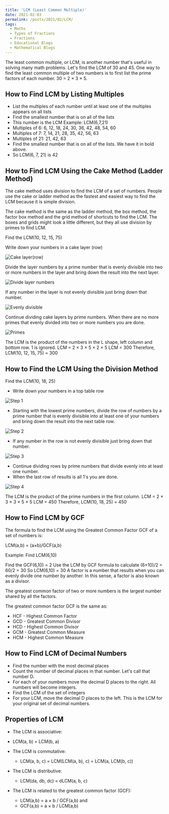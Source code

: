 ```yaml
---
title: 'LCM (Least Common Multiple)'
date: 2021-02-03
permalink: /posts/2021/02/LCM/
tags:
  - Maths
  - Types of Fractions
  - Fractions
  - Educational Blogs
  - Mathematical Blogs
---
```


The least common multiple, or LCM, is another number that's useful in solving many math problems. Let's find the LCM of 30 and 45. One way to find the least common multiple of two numbers is to first list the prime factors of each number. 30 = 2 × 3 × 5.

How to Find LCM by Listing Multiples
------
 * List the multiples of each number until at least one of the multiples appears on all lists
 * Find the smallest number that is on all of the lists
 * This number is the LCM
Example: LCM(6,7,21)
 * Multiples of 6: 6, 12, 18, 24, 30, 36, 42, 48, 54, 60
 * Multiples of 7: 7, 14, 21, 28, 35, 42, 56, 63
 * Multiples of 21: 21, 42, 63
 * Find the smallest number that is on all of the lists. We have it in bold above.
 * So LCM(6, 7, 21) is 42

How to Find LCM Using the Cake Method (Ladder Method)
------
 The cake method uses division to find the LCM of a set of numbers. People use the cake or ladder method as the fastest and easiest way to find the LCM because it is simple division.

The cake method is the same as the ladder method, the box method, the factor box method and the grid method of shortcuts to find the LCM. The boxes and grids might look a little different, but they all use division by primes to find LCM.

Find the LCM(10, 12, 15, 75)

Write down your numbers in a cake layer (row)

![Cake layer(row)](https://raw.githubusercontent.com/hridaya423/hridaya423.github.io/master/images/Cake%20Ladder%20.jpg)   

Divide the layer numbers by a prime number that is evenly divisible into two or more numbers in the layer and bring down the result into the next layer.

![Divide layer numbers](https://raw.githubusercontent.com/hridaya423/hridaya423.github.io/master/images/Cake%20Ladder%201.jpg)   
             
If any number in the layer is not evenly divisible just bring down that number.

![Evenly divisible](https://raw.githubusercontent.com/hridaya423/hridaya423.github.io/master/images/Cake%20Ladder%202.jpg)   

Continue dividing cake layers by prime numbers.
When there are no more primes that evenly divided into two or more numbers you are done.

![Primes](https://raw.githubusercontent.com/hridaya423/hridaya423.github.io/master/images/Cake%20Ladder%203.jpg)   

The LCM is the product of the numbers in the L shape, left column and bottom row. 1 is ignored.
LCM = 2 × 3 × 5 × 2 × 5
LCM = 300
Therefore, LCM(10, 12, 15, 75) = 300

How to Find the LCM Using the Division Method
------

Find the LCM(10, 18, 25)

  * Write down your numbers in a top table row
  
  ![Step 1](https://raw.githubusercontent.com/hridaya423/hridaya423.github.io/master/images/Division%20Table.jpg)   

  * Starting with the lowest prime numbers, divide the row of numbers by a prime number that is evenly divisible into at least one of your numbers and bring down the result  into the next table row.
  
  ![Step 2](https://raw.githubusercontent.com/hridaya423/hridaya423.github.io/master/images/Division%20Table%201.jpg) 

  * If any number in the row is not evenly divisible just bring down that number.
  
  ![Step 3](https://raw.githubusercontent.com/hridaya423/hridaya423.github.io/master/images/Division%20Table%202.jpg) 

  * Continue dividing rows by prime numbers that divide evenly into at least one number.
  * When the last row of results is all 1's you are done.
  
  ![Step 4](https://raw.githubusercontent.com/hridaya423/hridaya423.github.io/master/images/Division%20Table%203.jpg) 

The LCM is the product of the prime numbers in the first column.
LCM = 2 × 3 × 3 × 5 × 5
LCM = 450
Therefore, LCM(10, 18, 25) = 450

How to Find LCM by GCF
------

The formula to find the LCM using the Greatest Common Factor GCF of a set of numbers is:

LCM(a,b) = (a×b)/GCF(a,b)

Example: Find LCM(6,10)

Find the GCF(6,10) = 2
Use the LCM by GCF formula to calculate (6×10)/2 = 60/2 = 30
So LCM(6,10) = 30
A factor is a number that results when you can evenly divide one number by another. In this sense, a factor is also known as a divisor.

The greatest common factor of two or more numbers is the largest number shared by all the factors.

The greatest common factor GCF is the same as:
 * HCF - Highest Common Factor
 * GCD - Greatest Common Divisor
 * HCD - Highest Common Divisor
 * GCM - Greatest Common Measure
 * HCM - Highest Common Measure

How to Find LCM of Decimal Numbers
------
* Find the number with the most decimal places
* Count the number of decimal places in that number. Let's call that number D.
* For each of your numbers move the decimal D places to the right. All numbers will become integers.
* Find the LCM of the set of integers
* For your LCM, move the decimal D places to the left. This is the LCM for your original set of decimal numbers.

Properties of LCM
------
* The LCM is associative:
 * LCM(a, b) = LCM(b, a)

* The LCM is commutative:
  * LCM(a, b, c) = LCM(LCM(a, b), c) = LCM(a, LCM(b, c))

 * The LCM is distributive:
   * LCM(da, db, dc) = dLCM(a, b, c)

 * The LCM is related to the greatest common factor (GCF):
    * LCM(a,b) = a × b / GCF(a,b) and
    * GCF(a,b) = a × b / LCM(a,b)
